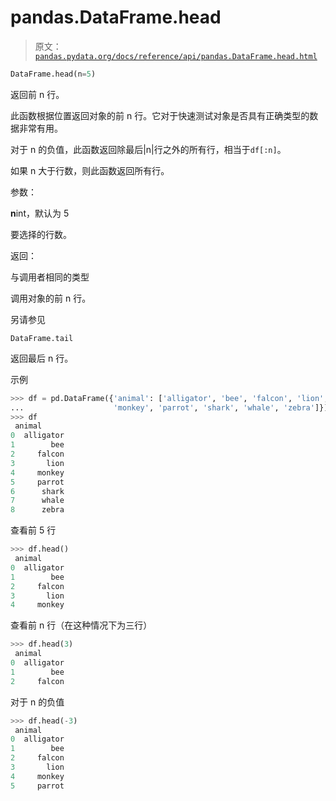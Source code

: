 # pandas.DataFrame.head

> 原文：[`pandas.pydata.org/docs/reference/api/pandas.DataFrame.head.html`](https://pandas.pydata.org/docs/reference/api/pandas.DataFrame.head.html)

```py
DataFrame.head(n=5)
```

返回前 n 行。

此函数根据位置返回对象的前 n 行。它对于快速测试对象是否具有正确类型的数据非常有用。

对于 n 的负值，此函数返回除最后|n|行之外的所有行，相当于`df[:n]`。

如果 n 大于行数，则此函数返回所有行。

参数：

**n**int，默认为 5

要选择的行数。

返回：

与调用者相同的类型

调用对象的前 n 行。

另请参见

`DataFrame.tail`

返回最后 n 行。

示例

```py
>>> df = pd.DataFrame({'animal': ['alligator', 'bee', 'falcon', 'lion',
...                    'monkey', 'parrot', 'shark', 'whale', 'zebra']})
>>> df
 animal
0  alligator
1        bee
2     falcon
3       lion
4     monkey
5     parrot
6      shark
7      whale
8      zebra 
```

查看前 5 行

```py
>>> df.head()
 animal
0  alligator
1        bee
2     falcon
3       lion
4     monkey 
```

查看前 n 行（在这种情况下为三行）

```py
>>> df.head(3)
 animal
0  alligator
1        bee
2     falcon 
```

对于 n 的负值

```py
>>> df.head(-3)
 animal
0  alligator
1        bee
2     falcon
3       lion
4     monkey
5     parrot 
```
